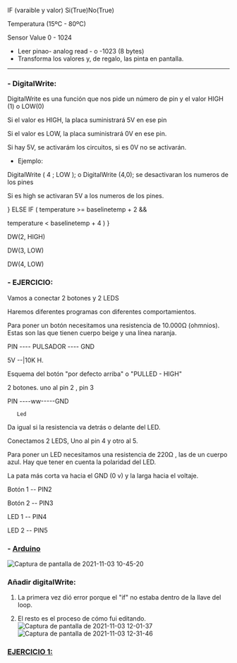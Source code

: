 

IF (varaible y valor) Si(True)No(True)

Temperatura (15ºC - 80ºC)

Sensor Value 0 - 1024

- Leer pinao- analog read - o -1023 (8 bytes)
- Transforma los valores y, de regalo, las pinta en pantalla.

------

### - DigitalWrite:
 
DigitalWrite es una función que nos pide un número de pin y el valor HIGH (1) o LOW(0)

Si el valor es HIGH, la placa suministrará 5V en ese pin

Si el valor es LOW, la placa suministrará 0V en ese pin.

Si hay 5V, se activarám los circuitos, si es 0V no se activarán.

- Ejemplo:

DigitalWrite ( 4 ; LOW ); o DigitalWrite (4,0); se desactivaran los numeros de los pines

Si es high se activaran 5V a los numeros de los pines.


} ELSE IF ( temperature >= baselinetemp + 2 &&

temperature < baselinetemp + 4 ) }

DW(2, HIGH)

DW(3, LOW)

DW(4, LOW)

### - EJERCICIO:
Vamos a conectar 2 botones y 2 LEDS

Haremos diferentes programas con diferentes comportamientos.

Para poner un botón necesitamos una resistencia de 10.000Ω (ohmnios). Estas son las que tienen cuerpo beige y una línea naranja.

PIN ---- PULSADOR ---- GND

5V --|10K H.

Esquema del botón "por defecto arriba" o "PULLED - HIGH"

2 botones. uno al pin 2 , pin 3

PIN ----ww-----GND

       Led
    
Da igual si la resistencia va detrás o delante del LED.

Conectamos 2 LEDS, Uno al pin  4 y otro al 5.

Para poner un LED necesitamos una resistencia de 220Ω , las de un cuerpo azul. Hay que tener en cuenta la polaridad del LED.

La pata más corta va hacia el GND (0 v) y la larga hacia el voltaje.


Botón 1 -- PIN2

Botón 2 -- PIN3

LED 1 -- PIN4

LED 2 -- PIN5

### - [Arduino](https://github.com/jjksimp/arduino/blob/main/sketch_nov03a.ino)

![Captura de pantalla de 2021-11-03 10-45-20](https://user-images.githubusercontent.com/90753482/140038866-a842d13e-41c7-4e14-b3e0-65e5c97c79b4.png)


### Añadir digitalWrite:

1. La primera vez dió error porque el "if" no estaba dentro de la llave del loop.  

3. El resto es el proceso de cómo fui editando.
![Captura de pantalla de 2021-11-03 12-01-37](https://user-images.githubusercontent.com/90753482/140050349-2636282a-bcf1-440d-82de-619560939749.png)
![Captura de pantalla de 2021-11-03 12-31-46](https://user-images.githubusercontent.com/90753482/140052906-59183257-819f-4dcb-acfb-9c2892c56a3f.png)


### [EJERCICIO 1:](https://github.com/jjksimp/arduino)

